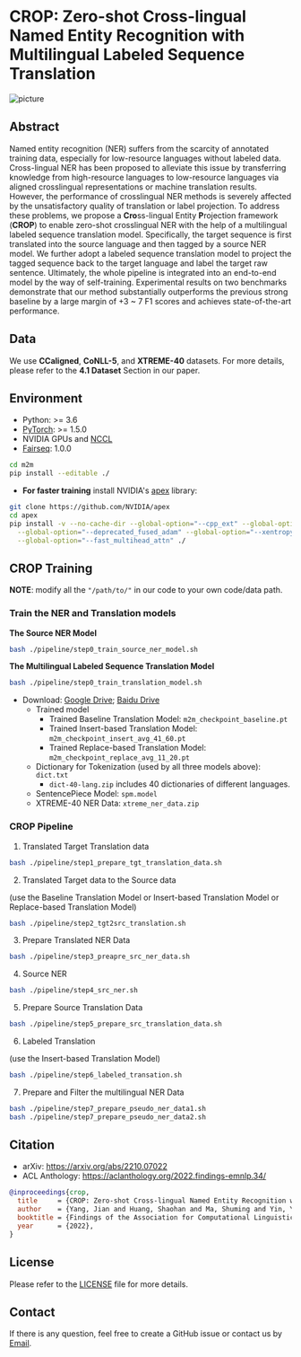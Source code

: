 # CROP: Zero-shot Cross-lingual Named Entity Recognition with Multilingual Labeled Sequence Translation

![picture](https://www.yuweiyin.com/files/img/2022-12-09-EMNLP-CROP.png)

## Abstract

Named entity recognition (NER) suffers from
the scarcity of annotated training data, especially
for low-resource languages without
labeled data. Cross-lingual NER has been
proposed to alleviate this issue by transferring
knowledge from high-resource languages
to low-resource languages via aligned crosslingual
representations or machine translation
results. However, the performance of crosslingual
NER methods is severely affected by
the unsatisfactory quality of translation or label
projection. To address these problems,
we propose a **Cro**ss-lingual Entity **P**rojection
framework (**CROP**) to enable zero-shot crosslingual
NER with the help of a multilingual labeled
sequence translation model. Specifically,
the target sequence is first translated into the
source language and then tagged by a source
NER model. We further adopt a labeled sequence
translation model to project the tagged
sequence back to the target language and label
the target raw sentence. Ultimately, the whole
pipeline is integrated into an end-to-end model
by the way of self-training. Experimental results
on two benchmarks demonstrate that our
method substantially outperforms the previous
strong baseline by a large margin of +3 ~ 7
F1 scores and achieves state-of-the-art performance.


## Data

We use **CCaligned**, **CoNLL-5**, and **XTREME-40** datasets.
For more details, please refer to the **4.1 Dataset** Section in our paper.


## Environment

* Python: >= 3.6
* [PyTorch](http://pytorch.org/): >= 1.5.0
* NVIDIA GPUs and [NCCL](https://github.com/NVIDIA/nccl)
* [Fairseq](https://github.com/pytorch/fairseq): 1.0.0

```bash
cd m2m
pip install --editable ./
```

* **For faster training** install NVIDIA's [apex](https://github.com/NVIDIA/apex) library:

```bash
git clone https://github.com/NVIDIA/apex
cd apex
pip install -v --no-cache-dir --global-option="--cpp_ext" --global-option="--cuda_ext" \
  --global-option="--deprecated_fused_adam" --global-option="--xentropy" \
  --global-option="--fast_multihead_attn" ./
```

## CROP Training

**NOTE**: modify all the `"/path/to/"` in our code to your own code/data path.

### Train the NER and Translation models

**The Source NER Model**

```bash
bash ./pipeline/step0_train_source_ner_model.sh
```

**The Multilingual Labeled Sequence Translation Model**

```bash
bash ./pipeline/step0_train_translation_model.sh
```

* Download: [Google Drive](https://drive.google.com/drive/folders/1dfrgOmMIrmphbYQkfyH5K_iOOtqC9k8Q?usp=sharing); [Baidu Drive](https://pan.baidu.com/s/1YQjJEIVevEHXk-wpxcA8wg?pwd=jp4b)
  * Trained model
    * Trained Baseline Translation Model: `m2m_checkpoint_baseline.pt`
    * Trained Insert-based Translation Model: `m2m_checkpoint_insert_avg_41_60.pt`
    * Trained Replace-based Translation Model: `m2m_checkpoint_replace_avg_11_20.pt`
  * Dictionary for Tokenization (used by all three models above): `dict.txt`
    * `dict-40-lang.zip` includes 40 dictionaries of different languages.
  * SentencePiece Model: `spm.model`
  * XTREME-40 NER Data: `xtreme_ner_data.zip`

### CROP Pipeline

1. Translated Target Translation data

```bash
bash ./pipeline/step1_prepare_tgt_translation_data.sh
```

2. Translated Target data to the Source data

(use the Baseline Translation Model or Insert-based Translation Model or Replace-based Translation Model)

```bash
bash ./pipeline/step2_tgt2src_translation.sh
```

3. Prepare Translated NER Data

```bash
bash ./pipeline/step3_preapre_src_ner_data.sh
```

4. Source NER

```bash
bash ./pipeline/step4_src_ner.sh
```

5. Prepare Source Translation Data

```bash
bash ./pipeline/step5_prepare_src_translation_data.sh
```

6. Labeled Translation

(use the Insert-based Translation Model)

```bash
bash ./pipeline/step6_labeled_transation.sh
```

7. Prepare and Filter the multilingual NER Data

```bash
bash ./pipeline/step7_prepare_pseudo_ner_data1.sh
bash ./pipeline/step7_prepare_pseudo_ner_data2.sh
```


## Citation

* arXiv: https://arxiv.org/abs/2210.07022
* ACL Anthology: https://aclanthology.org/2022.findings-emnlp.34/

```bibtex
@inproceedings{crop,
  title     = {CROP: Zero-shot Cross-lingual Named Entity Recognition with Multilingual Labeled Sequence Translation},
  author    = {Yang, Jian and Huang, Shaohan and Ma, Shuming and Yin, Yuwei and Dong, Li and Zhang, Dongdong and Guo, Hongcheng and Li, Zhoujun and Wei, Furu},
  booktitle = {Findings of the Association for Computational Linguistics: EMNLP 2022},
  year      = {2022},
}
```

## License

Please refer to the [LICENSE](./LICENSE) file for more details.


## Contact

If there is any question, feel free to create a GitHub issue or contact us by [Email](mailto:seckexyin@gmail.com).
